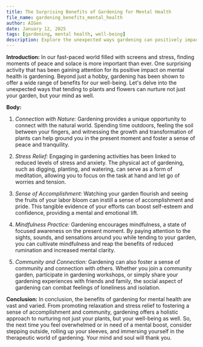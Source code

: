 ```yaml
---
title: The Surprising Benefits of Gardening for Mental Health
file_name: gardening_benefits_mental_health
author: AIGen
date: January 12, 2025
tags: [gardening, mental health, well-being]
description: Explore the unexpected ways gardening can positively impact your mental health.
---
```


**Introduction:**
In our fast-paced world filled with screens and stress, finding moments of peace and solace is more important than ever. One surprising activity that has been gaining attention for its positive impact on mental health is gardening. Beyond just a hobby, gardening has been shown to offer a wide range of benefits for our well-being. Let's delve into the unexpected ways that tending to plants and flowers can nurture not just your garden, but your mind as well.

**Body:**
1. *Connection with Nature:* Gardening provides a unique opportunity to connect with the natural world. Spending time outdoors, feeling the soil between your fingers, and witnessing the growth and transformation of plants can help ground you in the present moment and foster a sense of peace and tranquility.

2. *Stress Relief:* Engaging in gardening activities has been linked to reduced levels of stress and anxiety. The physical act of gardening, such as digging, planting, and watering, can serve as a form of meditation, allowing you to focus on the task at hand and let go of worries and tension.

3. *Sense of Accomplishment:* Watching your garden flourish and seeing the fruits of your labor bloom can instill a sense of accomplishment and pride. This tangible evidence of your efforts can boost self-esteem and confidence, providing a mental and emotional lift.

4. *Mindfulness Practice:* Gardening encourages mindfulness, a state of focused awareness on the present moment. By paying attention to the sights, sounds, and sensations around you while tending to your garden, you can cultivate mindfulness and reap the benefits of reduced rumination and increased mental clarity.

5. *Community and Connection:* Gardening can also foster a sense of community and connection with others. Whether you join a community garden, participate in gardening workshops, or simply share your gardening experiences with friends and family, the social aspect of gardening can combat feelings of loneliness and isolation.

**Conclusion:**
In conclusion, the benefits of gardening for mental health are vast and varied. From promoting relaxation and stress relief to fostering a sense of accomplishment and community, gardening offers a holistic approach to nurturing not just your plants, but your well-being as well. So, the next time you feel overwhelmed or in need of a mental boost, consider stepping outside, rolling up your sleeves, and immersing yourself in the therapeutic world of gardening. Your mind and soul will thank you.